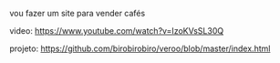 vou fazer um site para vender cafés 

video: https://www.youtube.com/watch?v=IzoKVsSL30Q

projeto: https://github.com/birobirobiro/veroo/blob/master/index.html
